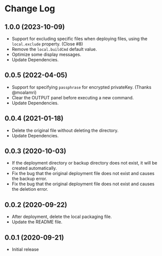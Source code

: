 # Change Log


## 1.0.0 (2023-10-09)

- Support for excluding specific files when deploying files, using the `local.exclude` property. (Close #8)
- Remove the `local.buildCmd` default value.
- Optimize some display messages.
- Update Dependencies.

## 0.0.5 (2022-04-05)

- Support for specifying `passphrase` for encrypted privateKey. (Thanks @moalamri)
- Clear the OUTPUT panel before executing a new command.
- Update Dependencies.

## 0.0.4 (2021-01-18)

- Delete the original file without deleting the directory.
- Update Dependencies.

## 0.0.3 (2020-10-03)

- If the deployment directory or backup directory does not exist, it will be created automatically.
- Fix the bug that the original deployment file does not exist and causes the backup error.
- Fix the bug that the original deployment file does not exist and causes the deletion error.

## 0.0.2 (2020-09-22)

- After deployment, delete the local packaging file.
- Update the README file.

## 0.0.1 (2020-09-21)

- Initial release
